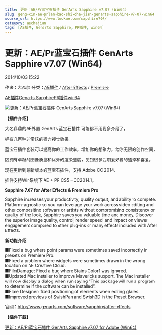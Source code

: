 ```yaml
---
title: 更新：AE/Pr蓝宝石插件 GenArts Sapphire v7.07 (Win64)
slug: geng-xin-ae-prlan-bao-shi-cha-jian-genarts-sapphire-v7-07-win64
source_url: https://www.lookae.com/sapphire707/
category: aechajian
tags: [AE插件, Genarts Sapphire, PR插件, win64]
---
```

# 更新：AE/Pr蓝宝石插件 GenArts Sapphire v7.07 (Win64)

2014/10/03 15:22

作者：大众脸
分类：[AE插件](https://www.lookae.com/after-effects/aechajian/) / [After Effects](https://www.lookae.com/after-effects/) / [Premiere](https://www.lookae.com/qitarjcj/premierezy/)

[AE插件](https://www.lookae.com/tag/ae%e6%8f%92%e4%bb%b6/)[Genarts Sapphire](https://www.lookae.com/tag/genarts-sapphire/)[PR插件](https://www.lookae.com/tag/pr%e6%8f%92%e4%bb%b6/)[win64](https://www.lookae.com/tag/win64/)

![更新：AE/Pr蓝宝石插件 GenArts Sapphire v7.07 (Win64)](https://www.lookae.com/wp-content/uploads/2013/04/Sapphire7.jpg "更新：AE/Pr蓝宝石插件 GenArts Sapphire v7.07 (Win64)-LookAE.com")

**【插件介绍】**

大名鼎鼎的AE外置 GenArts 蓝宝石插件 可能都不用我多介绍了，

拥有几百种非常炫的强力视觉效果。

蓝宝石插件套装可以提高你的工作效率，增加你的想象力，给你无限的创作空间，

因拥有卓越的图像质量和优秀的渲染速度，受到很多后期爱好者的追捧和喜爱。

现在更新到最新版本的蓝宝石插件，支持 Adobe CC 2014.

插件支持Win系统下 AE + PR CS5 – CC2014.1。

**Sapphire 7.07 for After Effects & Premiere Pro**

Sapphire increases your productivity, quality output, and ability to compete. Platform-agnostic so you can leverage your work across video editing and other compositing software or artists without compromising consistency or quality of the look, Sapphire saves you valuable time and money. Discover the superior image quality, control, render speed, and impact on viewer engagement compared to other plug-ins or many effects included with After Effects.

**新功能介绍**

■Fixed a bug where point params were sometimes saved incorrectly in presets on Premiere Pro.  
■Fixed a problem where widgets were sometimes drawn in the wrong location on AE Creative Cloud.  
■FilmDamage: Fixed a bug where Stains Color1 was ignored.  
■Updated Mac installer to improve Mavericks support. The Mac installer will now display a dialog when run saying “This package will run a program to determine if the software can be installed”.  
■Flare Designer: fixed positioning of elements when editing glares.  
■Improved previews of SwishPan and Swish3D in the Preset Browser.

官网：http://www.genarts.com/software/sapphire/after-effects

**【插件下载】**

[更新：AE/Pr蓝宝石插件 GenArts Sapphire v7.07 for Adobe (Win64)](https://www.400gb.com/file/74884878)

